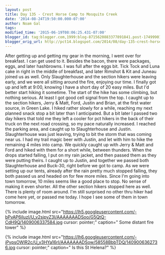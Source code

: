 ```yaml
---
layout: post
title: Day 135 - Crest Horse Camp to Mosquito Creek
date: '2014-08-24T19:50:00.000-07:00'
author: Noam Gal
tags:
modified_time: '2015-06-19T08:06:25.431-07:00'
blogger_id: tag:blogger.com,1999:blog-8715620883377891841.post-1749990166074381937
blogger_orig_url: http://pct14.blogspot.com/2014/08/day-135-crest-horse-camp-to-mosquito.html
---
```


 After getting up and getting my gear in the morning, I went over for breakfast. I can get used to it. Besides the
 bacon, there were packages, eggs, and later hashbrowns. I was full after the eggs bit.
 Tick Tock and Luna cake
 in right in the middle of breakfast, and later Rimshot &amp; Kit and Juneau joined us as well. Only Slaughterhouse
 and the section hikers were leaving early, and we were all sitting around the fire, enjoying our time.
 I
 finally got up and left at 9:00, knowing I have a short day of 20 easy miles. But I'd better start hiking it
 sometime.
 The start of the hike has some climbing, but nothing serious. At least I got good cell signal from
 the top. I caught up to the section hikers, Jerry &amp; Matt, Ford, Justin and Brian, at the first water source, in
 Green Lake.
 I hiked rather slowly for a while, reaching my next planned snack stop a bit later than I
 anticipated. But a bit later I passed two day hikers that told me they left a cooler for pct hikers in the back of
 their truck on the next road crossing, so my pace naturally increased.
 I reached the parking area, and caught
 up to Slaughterhouse and Justin. Slaughterhouse was just leaving, trying to bit the storm that was coming near us. I
 had my trail magic beer with Justin, and let with him to hike the remaining 4 miles into camp.
 We quickly
 caught up with Jerry &amp; Matt and Ford and hiked with them for a short while, between thunders. When the drops
 started falling, I put on my rain jacket, and then passed them as they were putting theirs. I caught up to Justin,
 and together we passed both Slaughterhouse and Buck-30, right before we got to camp.
 As we were setting up our
 tents, already after the rain pretty much stopped falling, they both passed us and headed on for few more miles.
 Since I'm going into town tomorrow, 10 miles seems like a good place to stop. No sense of making it even
 shorter.
 All the other section hikers stopped here as well. There is plenty of room around. I'm still surprised
 no other thru hiker had come here yet, or passed me today. I hope I see some of them in town tomorrow.


{% include image.html src="https://lh5.googleusercontent.com/-bPvAP6iIuzI/U_v2sjpvZ3I/AAAAAAADSoo/G5QtQ-CdH9Q/1409006337584.jpg cursor: pointer;" caption=" Some distant fire tower" %}


{% include image.html src="https://lh6.googleusercontent.com/-iPvpsOWlR2c/U_v3HYa16rI/AAAAAAADSow/58558BbbTDQ/1409006362736.jpg cursor: pointer;" caption=" Is this St Helena?" %}


